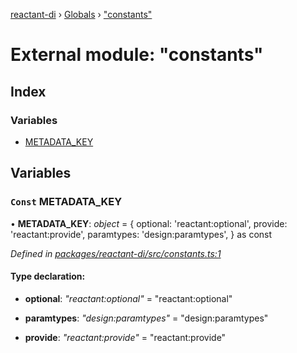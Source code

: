 [reactant-di](../README.md) › [Globals](../globals.md) › ["constants"](_constants_.md)

# External module: "constants"

## Index

### Variables

* [METADATA_KEY](_constants_.md#const-metadata_key)

## Variables

### `Const` METADATA_KEY

• **METADATA_KEY**: *object* = {
  optional: 'reactant:optional',
  provide: 'reactant:provide',
  paramtypes: 'design:paramtypes',
} as const

*Defined in [packages/reactant-di/src/constants.ts:1](https://github.com/unadlib/reactant/blob/156662c/packages/reactant-di/src/constants.ts#L1)*

#### Type declaration:

* **optional**: *"reactant:optional"* = "reactant:optional"

* **paramtypes**: *"design:paramtypes"* = "design:paramtypes"

* **provide**: *"reactant:provide"* = "reactant:provide"
